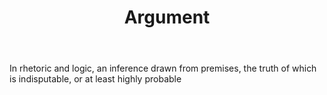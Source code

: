 ---
title: Argument
permalink: "/definitions/argument.html"
body: In rhetoric and logic, an inference drawn from premises, the truth of which
  is indisputable, or at least highly probable
published_at: '2018-07-07'
layout: post
---